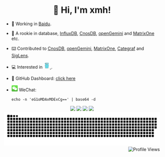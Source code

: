 <h1 align=center>👋 Hi, I'm xmh! </h1>

<div style="position: relative;">
  
- 📃 Working in [Baidu](https://github.com/baidu).
- 🤖 A rookie in database, [InfluxDB](https://github.com/influxdata/influxdb), [CnosDB](https://github.com/cnosdb/cnosdb), [openGemini](https://github.com/openGemini/openGemini) and [MatrixOne](https://github.com/matrixorigin/matrixone) etc.
- ⌨️ Contributed to [CnosDB](https://github.com/cnosdb/cnosdb), [openGemini](https://github.com/openGemini/openGemini), [MatrixOne](https://github.com/matrixorigin/matrixone), [Categraf](https://github.com/flashcatcloud/categraf) and [SigLens](https://github.com/siglens/siglens).
- 💻 Interested in <a href="https://www.golang.org" target="_blank" rel="noreferrer"> <img src="https://raw.githubusercontent.com/devicons/devicon/master/icons/go/go-original.svg" alt="go" width="20" height="20"/> </a>.
- 📸 GitHub Dashboard: [click here](https://ossinsight-lite-i5lzrxcw0-xmh1011s-projects.vercel.app)

- <img src="https://github.com/xmh1011/xmh1011/blob/main/icon/wechat.png" width="20" height="20"/> WeChat:
  
  ```shell
  echo -n 'eG1oMDAxMDExCg==' | base64 -d
  ```

<div align="center">
  <span>  </span>
  <img height="170px" src="https://github-readme-stats.vercel.app/api?username=xmh1011&show_icons=true" />
  <span>  </span>
  <img height="170px" src="https://github-readme-stats.vercel.app/api/top-langs/?username=xmh1011&layout=compact&hide=mustache&langs_count=8&size_weight=0.5&count_weight=0.5" />
  <span>  </span>
  <img height="170px" src="https://streak-stats.demolab.com?user=xmh1011&theme=tokyonight-duo&border_radius=10&date_format=%5BY.%5Dn.j" />
  <span>  </span>
  <img height="170px" src="https://github-profile-trophy.vercel.app/?username=xmh1011&column=3&row=2&margin-w=15&margin-h=15&no-frame=true&no-bg=true" />
  <span>  </span>
</div>

<div align="center">
  <img src= "https://github.com/xmh1011/xmh1011/blob/output/github-contribution-grid-snake.svg" />
</div>

<div align="right">
  <img src="https://komarev.com/ghpvc/?username=xmh1011&color=brightgreen" alt="Profile Views" />
</div>
